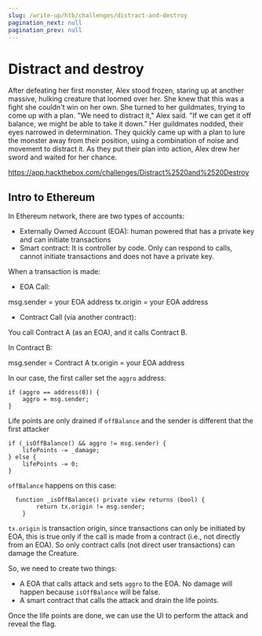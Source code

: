 ```yaml
---
slug: /write-up/htb/challenges/distract-and-destroy
pagination_next: null
pagination_prev: null
---
```


# Distract and destroy

After defeating her first monster, Alex stood frozen, staring up at another massive, hulking creature that loomed over her. She knew that this was a fight she couldn't win on her own. She turned to her guildmates, trying to come up with a plan. "We need to distract it," Alex said. "If we can get it off balance, we might be able to take it down." Her guildmates nodded, their eyes narrowed in determination. They quickly came up with a plan to lure the monster away from their position, using a combination of noise and movement to distract it. As they put their plan into action, Alex drew her sword and waited for her chance.

https://app.hackthebox.com/challenges/Distract%2520and%2520Destroy

## Intro to Ethereum

In Ethereum network, there are two types of accounts:

- Externally Owned Account (EOA): human powered that has a private key and can initiate transactions
- Smart contract: It is controller by code. Only can respond to calls, cannot initiate transactions and does not have a private key.

When a transaction is made:

- EOA Call:

msg.sender = your EOA address
tx.origin = your EOA address

- Contract Call (via another contract):

You call Contract A (as an EOA), and it calls Contract B.

In Contract B:

msg.sender = Contract A
tx.origin = your EOA address

In our case, the first caller set the `aggro` address:

```solidity
if (aggro == address(0)) {
    aggro = msg.sender;
}
```
Life points are only drained if `offBalance` and the sender is different that the first attacker

```solidity
if (_isOffBalance() && aggro != msg.sender) {
    lifePoints -= _damage;
} else {
    lifePoints -= 0;
}
```

`offBalance` happens on this case:
```solidity
  function _isOffBalance() private view returns (bool) {
        return tx.origin != msg.sender;
    }
```
`tx.origin` is transaction origin, since transactions can only be initiated by EOA,
this is true only if the call is made from a contract (i.e., not directly from an EOA). So only contract calls (not direct user transactions) can damage the Creature.

So, we need to create two things:

- A EOA that calls attack and sets `aggro` to the EOA. No damage will happen because `isOffBalance` will be false.
- A smart contract that calls the attack and drain the life points.

Once the life points are done, we can use the UI to perform the attack and reveal the flag.